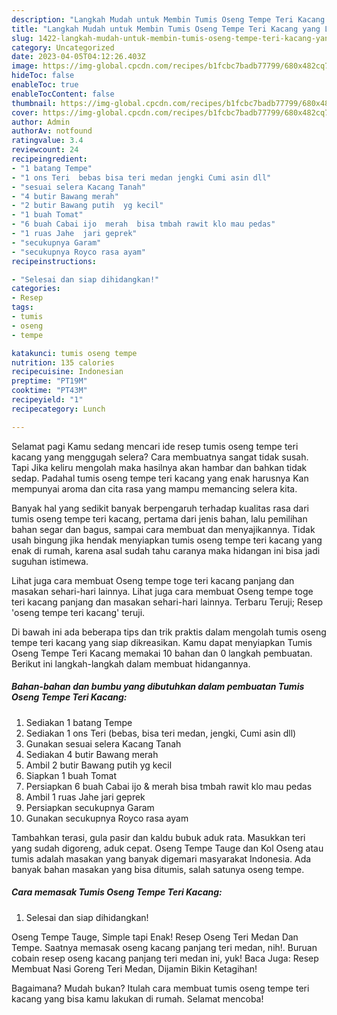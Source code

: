 ```yaml
---
description: "Langkah Mudah untuk Membin Tumis Oseng Tempe Teri Kacang yang Lezat Sekali"
title: "Langkah Mudah untuk Membin Tumis Oseng Tempe Teri Kacang yang Lezat Sekali"
slug: 1422-langkah-mudah-untuk-membin-tumis-oseng-tempe-teri-kacang-yang-lezat-sekali
category: Uncategorized
date: 2023-04-05T04:12:26.403Z
image: https://img-global.cpcdn.com/recipes/b1fcbc7badb77799/680x482cq70/tumis-oseng-tempe-teri-kacang-foto-resep-utama.jpg
hideToc: false
enableToc: true
enableTocContent: false
thumbnail: https://img-global.cpcdn.com/recipes/b1fcbc7badb77799/680x482cq70/tumis-oseng-tempe-teri-kacang-foto-resep-utama.jpg
cover: https://img-global.cpcdn.com/recipes/b1fcbc7badb77799/680x482cq70/tumis-oseng-tempe-teri-kacang-foto-resep-utama.jpg
author: Admin
authorAv: notfound
ratingvalue: 3.4
reviewcount: 24
recipeingredient:
- "1 batang Tempe"
- "1 ons Teri  bebas bisa teri medan jengki Cumi asin dll"
- "sesuai selera Kacang Tanah"
- "4 butir Bawang merah"
- "2 butir Bawang putih  yg kecil"
- "1 buah Tomat"
- "6 buah Cabai ijo  merah  bisa tmbah rawit klo mau pedas"
- "1 ruas Jahe  jari geprek"
- "secukupnya Garam"
- "secukupnya Royco rasa ayam"
recipeinstructions:

- "Selesai dan siap dihidangkan!"
categories:
- Resep
tags:
- tumis
- oseng
- tempe

katakunci: tumis oseng tempe 
nutrition: 135 calories
recipecuisine: Indonesian
preptime: "PT19M"
cooktime: "PT43M"
recipeyield: "1"
recipecategory: Lunch

---
```



Selamat pagi Kamu sedang mencari ide resep tumis oseng tempe teri kacang yang menggugah selera? Cara membuatnya sangat tidak susah. Tapi Jika keliru mengolah maka hasilnya akan hambar dan bahkan tidak sedap. Padahal tumis oseng tempe teri kacang yang enak harusnya Kan mempunyai aroma dan cita rasa yang mampu memancing selera kita.


Banyak hal yang sedikit banyak berpengaruh terhadap kualitas rasa dari tumis oseng tempe teri kacang, pertama dari jenis bahan, lalu pemilihan bahan segar dan bagus, sampai cara membuat dan menyajikannya. Tidak usah bingung jika hendak menyiapkan tumis oseng tempe teri kacang yang enak di rumah, karena asal sudah tahu caranya maka hidangan ini bisa jadi suguhan istimewa.

Lihat juga cara membuat Oseng tempe toge teri kacang panjang dan masakan sehari-hari lainnya. Lihat juga cara membuat Oseng tempe toge teri kacang panjang dan masakan sehari-hari lainnya. Terbaru Teruji; Resep &#39;oseng tempe teri kacang&#39; teruji.


Di bawah ini ada beberapa tips dan trik praktis dalam mengolah tumis oseng tempe teri kacang yang siap dikreasikan. Kamu dapat menyiapkan Tumis Oseng Tempe Teri Kacang memakai 10 bahan dan 0 langkah pembuatan. Berikut ini langkah-langkah dalam membuat hidangannya.

<!--inarticleads1-->

##### Bahan-bahan dan bumbu yang dibutuhkan dalam pembuatan Tumis Oseng Tempe Teri Kacang:

1. Sediakan 1 batang Tempe
1. Sediakan 1 ons Teri  (bebas, bisa teri medan, jengki, Cumi asin dll)
1. Gunakan sesuai selera Kacang Tanah
1. Sediakan 4 butir Bawang merah
1. Ambil 2 butir Bawang putih  yg kecil
1. Siapkan 1 buah Tomat
1. Persiapkan 6 buah Cabai ijo &amp; merah  bisa tmbah rawit klo mau pedas
1. Ambil 1 ruas Jahe  jari geprek
1. Persiapkan secukupnya Garam
1. Gunakan secukupnya Royco rasa ayam


Tambahkan terasi, gula pasir dan kaldu bubuk aduk rata. Masukkan teri yang sudah digoreng, aduk cepat. Oseng Tempe Tauge dan Kol Oseng atau tumis adalah masakan yang banyak digemari masyarakat Indonesia. Ada banyak bahan masakan yang bisa ditumis, salah satunya oseng tempe. 

<!--inarticleads2-->

##### Cara memasak Tumis Oseng Tempe Teri Kacang:


1. Selesai dan siap dihidangkan!

Oseng Tempe Tauge, Simple tapi Enak! Resep Oseng Teri Medan Dan Tempe. Saatnya memasak oseng kacang panjang teri medan, nih!. Buruan cobain resep oseng kacang panjang teri medan ini, yuk! Baca Juga: Resep Membuat Nasi Goreng Teri Medan, Dijamin Bikin Ketagihan! 

Bagaimana? Mudah bukan? Itulah cara membuat tumis oseng tempe teri kacang yang bisa kamu lakukan di rumah. Selamat mencoba!
